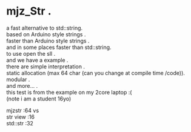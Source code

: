 # mjz_Str .<br>
a fast alternative to std::string.<br>
 based on Arduino style strings .<br>
 faster than Arduino style strings . <br>
 and in some places faster than std::string.<br>
 to use open the sll  .<br>
 and we have a example .<br>
 there are simple interpretation .<br>
 static allocation (max 64 char (can you change at compile time /code)).<br>
 modular .<br>
 and more... .<br>
 this test is from the example on my 2core laptop :(<br>
 (note i am a student 16yo)<br>
 
 mjzstr :64 vs<br>
 str view :16 <br>
 std::str :32<br>
